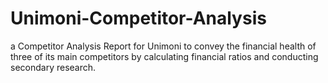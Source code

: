 # Unimoni-Competitor-Analysis
a Competitor Analysis Report for Unimoni to convey the financial health of three of its main competitors by calculating financial ratios and conducting secondary research.
